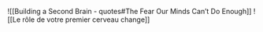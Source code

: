 ![[Building a Second Brain - quotes#The Fear Our Minds Can’t Do Enough]]
![[Le rôle de votre premier cerveau change]]